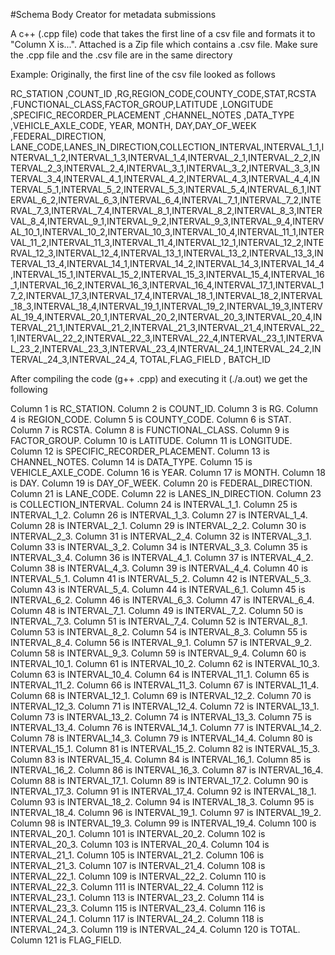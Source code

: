 #Schema Body Creator for metadata submissions

A c++ (.cpp file) code that takes the first line of a csv file and formats it to "Column X is...". Attached is a Zip file which contains a .csv file. Make sure the .cpp file and the .csv file are in the same directory

Example: Originally, the first line of the csv file looked as follows

RC_STATION                                                                           ,COUNT_ID                                          ,RG,REGION_CODE,COUNTY_CODE,STAT,RCSTA ,FUNCTIONAL_CLASS,FACTOR_GROUP,LATITUDE                                          ,LONGITUDE                                         ,SPECIFIC_RECORDER_PLACEMENT                                                                                                                                                                                                                                    ,CHANNEL_NOTES                                                                                                                                                                                                                                                  ,DATA_TYPE                                         ,VEHICLE_AXLE_CODE,      YEAR,     MONTH,       DAY,DAY_OF_WEEK                                       ,FEDERAL_DIRECTION, LANE_CODE,LANES_IN_DIRECTION,COLLECTION_INTERVAL,INTERVAL_1_1,INTERVAL_1_2,INTERVAL_1_3,INTERVAL_1_4,INTERVAL_2_1,INTERVAL_2_2,INTERVAL_2_3,INTERVAL_2_4,INTERVAL_3_1,INTERVAL_3_2,INTERVAL_3_3,INTERVAL_3_4,INTERVAL_4_1,INTERVAL_4_2,INTERVAL_4_3,INTERVAL_4_4,INTERVAL_5_1,INTERVAL_5_2,INTERVAL_5_3,INTERVAL_5_4,INTERVAL_6_1,INTERVAL_6_2,INTERVAL_6_3,INTERVAL_6_4,INTERVAL_7_1,INTERVAL_7_2,INTERVAL_7_3,INTERVAL_7_4,INTERVAL_8_1,INTERVAL_8_2,INTERVAL_8_3,INTERVAL_8_4,INTERVAL_9_1,INTERVAL_9_2,INTERVAL_9_3,INTERVAL_9_4,INTERVAL_10_1,INTERVAL_10_2,INTERVAL_10_3,INTERVAL_10_4,INTERVAL_11_1,INTERVAL_11_2,INTERVAL_11_3,INTERVAL_11_4,INTERVAL_12_1,INTERVAL_12_2,INTERVAL_12_3,INTERVAL_12_4,INTERVAL_13_1,INTERVAL_13_2,INTERVAL_13_3,INTERVAL_13_4,INTERVAL_14_1,INTERVAL_14_2,INTERVAL_14_3,INTERVAL_14_4,INTERVAL_15_1,INTERVAL_15_2,INTERVAL_15_3,INTERVAL_15_4,INTERVAL_16_1,INTERVAL_16_2,INTERVAL_16_3,INTERVAL_16_4,INTERVAL_17_1,INTERVAL_17_2,INTERVAL_17_3,INTERVAL_17_4,INTERVAL_18_1,INTERVAL_18_2,INTERVAL_18_3,INTERVAL_18_4,INTERVAL_19_1,INTERVAL_19_2,INTERVAL_19_3,INTERVAL_19_4,INTERVAL_20_1,INTERVAL_20_2,INTERVAL_20_3,INTERVAL_20_4,INTERVAL_21_1,INTERVAL_21_2,INTERVAL_21_3,INTERVAL_21_4,INTERVAL_22_1,INTERVAL_22_2,INTERVAL_22_3,INTERVAL_22_4,INTERVAL_23_1,INTERVAL_23_2,INTERVAL_23_3,INTERVAL_23_4,INTERVAL_24_1,INTERVAL_24_2,INTERVAL_24_3,INTERVAL_24_4,     TOTAL,FLAG_FIELD                                        ,  BATCH_ID


After compiling the code (g++ <filename>.cpp) and executing it (./a.out) we get the following

Column 1 is RC_STATION. Column 2 is COUNT_ID. Column 3 is RG. Column 4 is REGION_CODE. Column 5 is COUNTY_CODE. Column 6 is STAT. Column 7 is RCSTA. Column 8 is FUNCTIONAL_CLASS. Column 9 is FACTOR_GROUP. Column 10 is LATITUDE. Column 11 is LONGITUDE. Column 12 is SPECIFIC_RECORDER_PLACEMENT. Column 13 is CHANNEL_NOTES. Column 14 is DATA_TYPE. Column 15 is VEHICLE_AXLE_CODE. Column 16 is YEAR. Column 17 is MONTH. Column 18 is DAY. Column 19 is DAY_OF_WEEK. Column 20 is FEDERAL_DIRECTION. Column 21 is LANE_CODE. Column 22 is LANES_IN_DIRECTION. Column 23 is COLLECTION_INTERVAL. Column 24 is INTERVAL_1_1. Column 25 is INTERVAL_1_2. Column 26 is INTERVAL_1_3. Column 27 is INTERVAL_1_4. Column 28 is INTERVAL_2_1. Column 29 is INTERVAL_2_2. Column 30 is INTERVAL_2_3. Column 31 is INTERVAL_2_4. Column 32 is INTERVAL_3_1. Column 33 is INTERVAL_3_2. Column 34 is INTERVAL_3_3. Column 35 is INTERVAL_3_4. Column 36 is INTERVAL_4_1. Column 37 is INTERVAL_4_2. Column 38 is INTERVAL_4_3. Column 39 is INTERVAL_4_4. Column 40 is INTERVAL_5_1. Column 41 is INTERVAL_5_2. Column 42 is INTERVAL_5_3. Column 43 is INTERVAL_5_4. Column 44 is INTERVAL_6_1. Column 45 is INTERVAL_6_2. Column 46 is INTERVAL_6_3. Column 47 is INTERVAL_6_4. Column 48 is INTERVAL_7_1. Column 49 is INTERVAL_7_2. Column 50 is INTERVAL_7_3. Column 51 is INTERVAL_7_4. Column 52 is INTERVAL_8_1. Column 53 is INTERVAL_8_2. Column 54 is INTERVAL_8_3. Column 55 is INTERVAL_8_4. Column 56 is INTERVAL_9_1. Column 57 is INTERVAL_9_2. Column 58 is INTERVAL_9_3. Column 59 is INTERVAL_9_4. Column 60 is INTERVAL_10_1. Column 61 is INTERVAL_10_2. Column 62 is INTERVAL_10_3. Column 63 is INTERVAL_10_4. Column 64 is INTERVAL_11_1. Column 65 is INTERVAL_11_2. Column 66 is INTERVAL_11_3. Column 67 is INTERVAL_11_4. Column 68 is INTERVAL_12_1. Column 69 is INTERVAL_12_2. Column 70 is INTERVAL_12_3. Column 71 is INTERVAL_12_4. Column 72 is INTERVAL_13_1. Column 73 is INTERVAL_13_2. Column 74 is INTERVAL_13_3. Column 75 is INTERVAL_13_4. Column 76 is INTERVAL_14_1. Column 77 is INTERVAL_14_2. Column 78 is INTERVAL_14_3. Column 79 is INTERVAL_14_4. Column 80 is INTERVAL_15_1. Column 81 is INTERVAL_15_2. Column 82 is INTERVAL_15_3. Column 83 is INTERVAL_15_4. Column 84 is INTERVAL_16_1. Column 85 is INTERVAL_16_2. Column 86 is INTERVAL_16_3. Column 87 is INTERVAL_16_4. Column 88 is INTERVAL_17_1. Column 89 is INTERVAL_17_2. Column 90 is INTERVAL_17_3. Column 91 is INTERVAL_17_4. Column 92 is INTERVAL_18_1. Column 93 is INTERVAL_18_2. Column 94 is INTERVAL_18_3. Column 95 is INTERVAL_18_4. Column 96 is INTERVAL_19_1. Column 97 is INTERVAL_19_2. Column 98 is INTERVAL_19_3. Column 99 is INTERVAL_19_4. Column 100 is INTERVAL_20_1. Column 101 is INTERVAL_20_2. Column 102 is INTERVAL_20_3. Column 103 is INTERVAL_20_4. Column 104 is INTERVAL_21_1. Column 105 is INTERVAL_21_2. Column 106 is INTERVAL_21_3. Column 107 is INTERVAL_21_4. Column 108 is INTERVAL_22_1. Column 109 is INTERVAL_22_2. Column 110 is INTERVAL_22_3. Column 111 is INTERVAL_22_4. Column 112 is INTERVAL_23_1. Column 113 is INTERVAL_23_2. Column 114 is INTERVAL_23_3. Column 115 is INTERVAL_23_4. Column 116 is INTERVAL_24_1. Column 117 is INTERVAL_24_2. Column 118 is INTERVAL_24_3. Column 119 is INTERVAL_24_4. Column 120 is TOTAL. Column 121 is FLAG_FIELD.
